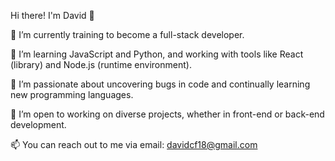 Hi there! I'm David 👋

🔭 I’m currently training to become a full-stack developer.

🌱 I’m learning JavaScript and Python, and working with tools like React (library) and Node.js (runtime environment).

👀 I’m passionate about uncovering bugs in code and continually learning new programming languages.

💼 I’m open to working on diverse projects, whether in front-end or back-end development.

📫 You can reach out to me via email: davidcf18@gmail.com
